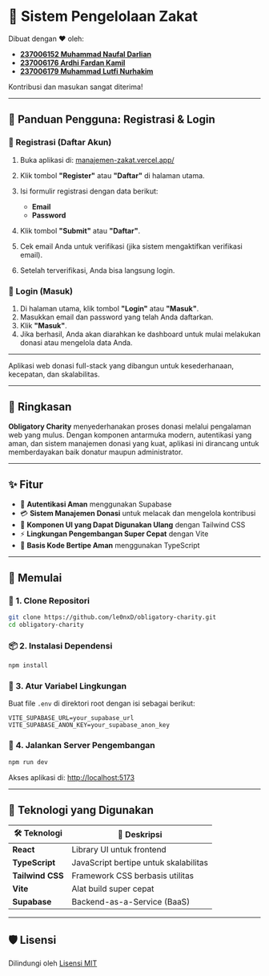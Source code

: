 # 🕌 Sistem Pengelolaan Zakat

Dibuat dengan ❤️ oleh:
* **[237006152 Muhammad Naufal Darlian](https://github.com/le0nxD)**
* **[237006176 Ardhi Fardan Kamil](https://github.com/Kai2446-cmyk)**
* **[237006179 Muhammad Lutfi Nurhakim](https://github.com/Oxiliya)**

Kontribusi dan masukan sangat diterima!

---

## 👥 Panduan Pengguna: Registrasi & Login

### 📝 Registrasi (Daftar Akun)

1. Buka aplikasi di: [manajemen-zakat.vercel.app/](manajemen-zakat.vercel.app/)
2. Klik tombol **"Register"** atau **"Daftar"** di halaman utama.
3. Isi formulir registrasi dengan data berikut:

   * **Email**
   * **Password**
4. Klik tombol **"Submit"** atau **"Daftar"**.
5. Cek email Anda untuk verifikasi (jika sistem mengaktifkan verifikasi email).
6. Setelah terverifikasi, Anda bisa langsung login.

### 🔑 Login (Masuk)

1. Di halaman utama, klik tombol **"Login"** atau **"Masuk"**.
2. Masukkan email dan password yang telah Anda daftarkan.
3. Klik **"Masuk"**.
4. Jika berhasil, Anda akan diarahkan ke dashboard untuk mulai melakukan donasi atau mengelola data Anda.

---

Aplikasi web donasi full-stack yang dibangun untuk kesederhanaan, kecepatan, dan skalabilitas.

---

## 📌 Ringkasan

**Obligatory Charity** menyederhanakan proses donasi melalui pengalaman web yang mulus. Dengan komponen antarmuka modern, autentikasi yang aman, dan sistem manajemen donasi yang kuat, aplikasi ini dirancang untuk memberdayakan baik donatur maupun administrator.

---

## ✨ Fitur

* 🔐 **Autentikasi Aman** menggunakan Supabase
* 💳 **Sistem Manajemen Donasi** untuk melacak dan mengelola kontribusi
* 🎨 **Komponen UI yang Dapat Digunakan Ulang** dengan Tailwind CSS
* ⚡ **Lingkungan Pengembangan Super Cepat** dengan Vite
* 🧠 **Basis Kode Bertipe Aman** menggunakan TypeScript

---

## 🚀 Memulai

### 🔧 1. Clone Repositori

```bash
git clone https://github.com/le0nxD/obligatory-charity.git 
cd obligatory-charity
```

### 📦 2. Instalasi Dependensi

```bash
npm install
```

### 🔑 3. Atur Variabel Lingkungan

Buat file `.env` di direktori root dengan isi sebagai berikut:

```env
VITE_SUPABASE_URL=your_supabase_url
VITE_SUPABASE_ANON_KEY=your_supabase_anon_key
```

### 🧪 4. Jalankan Server Pengembangan

```bash
npm run dev
```

Akses aplikasi di: [http://localhost:5173](http://localhost:5173)

---

## 🧰 Teknologi yang Digunakan

| 🛠️ Teknologi    | 🔎 Deskripsi                          |
| ---------------- | ------------------------------------- |
| **React**        | Library UI untuk frontend             |
| **TypeScript**   | JavaScript bertipe untuk skalabilitas |
| **Tailwind CSS** | Framework CSS berbasis utilitas       |
| **Vite**         | Alat build super cepat                |
| **Supabase**     | Backend-as-a-Service (BaaS)           |

---

## 🛡️ Lisensi

Dilindungi oleh [Lisensi MIT](./LICENSE)
